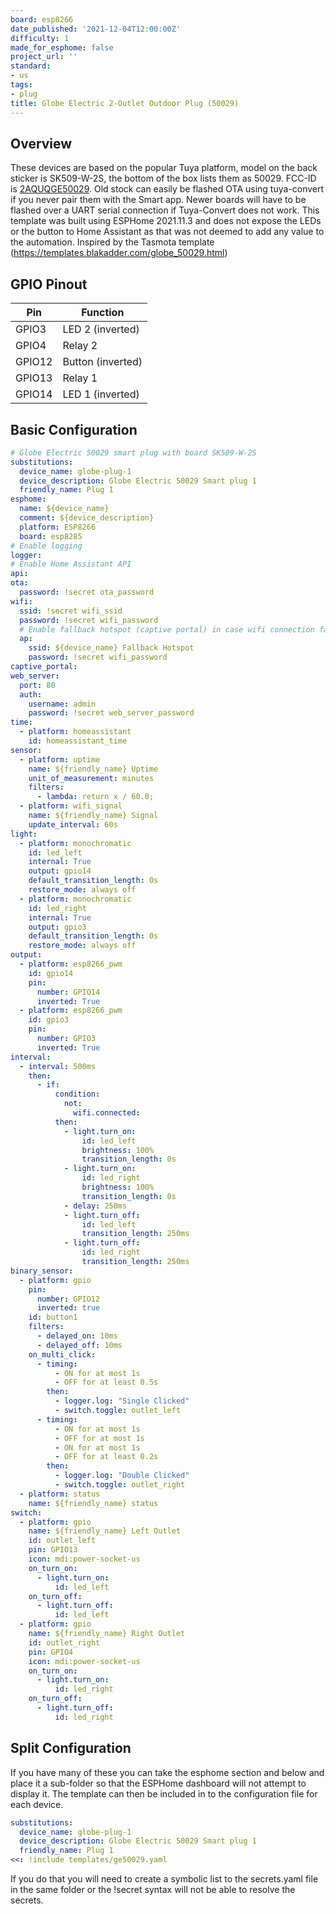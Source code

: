 ```yaml
---
board: esp8266
date_published: '2021-12-04T12:00:00Z'
difficulty: 1
made_for_esphome: false
project_url: ''
standard:
- us
tags:
- plug
title: Globe Electric 2-Outlet Outdoor Plug (50029)
---
```


## Overview

These devices are based on the popular Tuya platform, model on the back sticker is SK509-W-2S, the bottom of the box lists them as 50029. FCC-ID is [2AQUQGE50029](https://fccid.io/2AQUQGE50029).
Old stock can easily be flashed OTA using tuya-convert if you never pair them with the Smart app. Newer boards will have to be flashed over a UART serial connection if Tuya-Convert does not work.
This template was built using ESPHome 2021.11.3 and does not expose the LEDs or the button to Home Assistant as that was not deemed to add any value to the automation.
Inspired by the Tasmota template (https://templates.blakadder.com/globe_50029.html)

## GPIO Pinout

| Pin    | Function          |
| ------ | ----------------- |
| GPIO3  | LED 2 (inverted)  |
| GPIO4  | Relay 2           |
| GPIO12 | Button (inverted) |
| GPIO13 | Relay 1           |
| GPIO14 | LED 1 (inverted)  |

## Basic Configuration

```yaml
# Globe Electric 50029 smart plug with board SK509-W-2S
substitutions:
  device_name: globe-plug-1
  device_description: Globe Electric 50029 Smart plug 1
  friendly_name: Plug 1
esphome:
  name: ${device_name}
  comment: ${device_description}
  platform: ESP8266
  board: esp8285
# Enable logging
logger:
# Enable Home Assistant API
api:
ota:
  password: !secret ota_password
wifi:
  ssid: !secret wifi_ssid
  password: !secret wifi_password
  # Enable fallback hotspot (captive portal) in case wifi connection fails
  ap:
    ssid: ${device_name} Fallback Hotspot
    password: !secret wifi_password
captive_portal:
web_server:
  port: 80
  auth:
    username: admin
    password: !secret web_server_password
time:
  - platform: homeassistant
    id: homeassistant_time
sensor:
  - platform: uptime
    name: ${friendly_name} Uptime
    unit_of_measurement: minutes
    filters:
      - lambda: return x / 60.0;
  - platform: wifi_signal
    name: ${friendly_name} Signal
    update_interval: 60s
light:
  - platform: monochromatic
    id: led_left
    internal: True
    output: gpio14
    default_transition_length: 0s
    restore_mode: always off
  - platform: monochromatic
    id: led_right
    internal: True
    output: gpio3
    default_transition_length: 0s
    restore_mode: always off
output:
  - platform: esp8266_pwm
    id: gpio14
    pin:
      number: GPIO14
      inverted: True
  - platform: esp8266_pwm
    id: gpio3
    pin:
      number: GPIO3
      inverted: True
interval:
  - interval: 500ms
    then:
      - if:
          condition:
            not:
              wifi.connected:
          then:
            - light.turn_on:
                id: led_left
                brightness: 100%
                transition_length: 0s
            - light.turn_on:
                id: led_right
                brightness: 100%
                transition_length: 0s
            - delay: 250ms
            - light.turn_off:
                id: led_left
                transition_length: 250ms
            - light.turn_off:
                id: led_right
                transition_length: 250ms
binary_sensor:
  - platform: gpio
    pin:
      number: GPIO12
      inverted: true
    id: button1
    filters:
      - delayed_on: 10ms
      - delayed_off: 10ms
    on_multi_click:
      - timing:
          - ON for at most 1s
          - OFF for at least 0.5s
        then:
          - logger.log: "Single Clicked"
          - switch.toggle: outlet_left
      - timing:
          - ON for at most 1s
          - OFF for at most 1s
          - ON for at most 1s
          - OFF for at least 0.2s
        then:
          - logger.log: "Double Clicked"
          - switch.toggle: outlet_right
  - platform: status
    name: ${friendly_name} status
switch:
  - platform: gpio
    name: ${friendly_name} Left Outlet
    id: outlet_left
    pin: GPIO13
    icon: mdi:power-socket-us
    on_turn_on:
      - light.turn_on:
          id: led_left
    on_turn_off:
      - light.turn_off:
          id: led_left
  - platform: gpio
    name: ${friendly_name} Right Outlet
    id: outlet_right
    pin: GPIO4
    icon: mdi:power-socket-us
    on_turn_on:
      - light.turn_on:
          id: led_right
    on_turn_off:
      - light.turn_off:
          id: led_right
```

## Split Configuration

If you have many of these you can take the esphome section and below and place it a sub-folder so that the ESPHome dashboard will not attempt to display it. The template can then be included in to the configuration file for each device.
```yaml
substitutions:
  device_name: globe-plug-1
  device_description: Globe Electric 50029 Smart plug 1
  friendly_name: Plug 1
<<: !include templates/ge50029.yaml
```
If you do that you will need to create a symbolic list to the secrets.yaml file in the same folder or the !secret syntax will not be able to resolve the secrets.